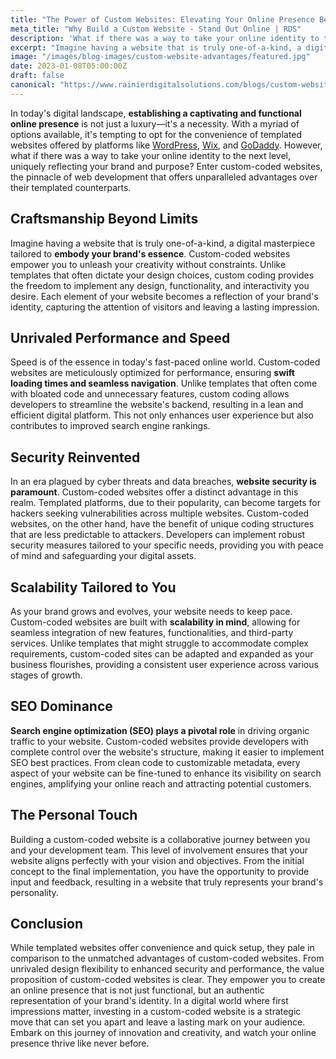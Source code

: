 ```yaml
---
title: "The Power of Custom Websites: Elevating Your Online Presence Beyond Templates"
meta_title: "Why Build a Custom Website - Stand Out Online | RDS"
description: 'What if there was a way to take your online identity to the next level, uniquely reflecting your brand and purpose?'
excerpt: "Imagine having a website that is truly one-of-a-kind, a digital masterpiece tailored to embody your brand's essence. Custom-coded websites empower you to unleash your creativity without constraints."
image: "/images/blog-images/custom-website-advantages/featured.jpg"
date: 2023-01-08T05:00:00Z
draft: false
canonical: "https://www.rainierdigitalsolutions.com/blogs/custom-website-advantages"
---
```


In today's digital landscape, **establishing a captivating and functional online presence** is not just a luxury—it's a necessity. With a myriad of options available, it's tempting to opt for the convenience of templated websites offered by platforms like [WordPress](https://wordpress.org/), [Wix](https://www.wix.com/), and [GoDaddy](https://www.godaddy.com/). However, what if there was a way to take your online identity to the next level, uniquely reflecting your brand and purpose? Enter custom-coded websites, the pinnacle of web development that offers unparalleled advantages over their templated counterparts.

## Craftsmanship Beyond Limits

Imagine having a website that is truly one-of-a-kind, a digital masterpiece tailored to **embody your brand's essence**. Custom-coded websites empower you to unleash your creativity without constraints. Unlike templates that often dictate your design choices, custom coding provides the freedom to implement any design, functionality, and interactivity you desire. Each element of your website becomes a reflection of your brand's identity, capturing the attention of visitors and leaving a lasting impression.

## Unrivaled Performance and Speed

Speed is of the essence in today's fast-paced online world. Custom-coded websites are meticulously optimized for performance, ensuring **swift loading times and seamless navigation**. Unlike templates that often come with bloated code and unnecessary features, custom coding allows developers to streamline the website's backend, resulting in a lean and efficient digital platform. This not only enhances user experience but also contributes to improved search engine rankings.

## Security Reinvented

In an era plagued by cyber threats and data breaches, **website security is paramount**. Custom-coded websites offer a distinct advantage in this realm. Templated platforms, due to their popularity, can become targets for hackers seeking vulnerabilities across multiple websites. Custom-coded websites, on the other hand, have the benefit of unique coding structures that are less predictable to attackers. Developers can implement robust security measures tailored to your specific needs, providing you with peace of mind and safeguarding your digital assets.

## Scalability Tailored to You

As your brand grows and evolves, your website needs to keep pace. Custom-coded websites are built with **scalability in mind**, allowing for seamless integration of new features, functionalities, and third-party services. Unlike templates that might struggle to accommodate complex requirements, custom-coded sites can be adapted and expanded as your business flourishes, providing a consistent user experience across various stages of growth.

## SEO Dominance

**Search engine optimization (SEO) plays a pivotal role** in driving organic traffic to your website. Custom-coded websites provide developers with complete control over the website's structure, making it easier to implement SEO best practices. From clean code to customizable metadata, every aspect of your website can be fine-tuned to enhance its visibility on search engines, amplifying your online reach and attracting potential customers.

## The Personal Touch

Building a custom-coded website is a collaborative journey between you and your development team. This level of involvement ensures that your website aligns perfectly with your vision and objectives. From the initial concept to the final implementation, you have the opportunity to provide input and feedback, resulting in a website that truly represents your brand's personality.

## Conclusion

While templated websites offer convenience and quick setup, they pale in comparison to the unmatched advantages of custom-coded websites. From unrivaled design flexibility to enhanced security and performance, the value proposition of custom-coded websites is clear. They empower you to create an online presence that is not just functional, but an authentic representation of your brand's identity. In a digital world where first impressions matter, investing in a custom-coded website is a strategic move that can set you apart and leave a lasting mark on your audience. Embark on this journey of innovation and creativity, and watch your online presence thrive like never before.
